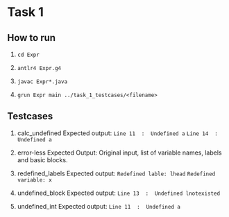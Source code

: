 # Task 1

## How to run

1. `cd Expr`

2. `antlr4 Expr.g4`

3. `javac Expr*.java`

4. `grun Expr main ../task_1_testcases/<filename>`

## Testcases

1. calc_undefined
   Expected output: `Line 11  :  Undefined a`
                    `Line 14  :  Undefined a`

2. error-less
   Expected Output: Original input, list of variable names, labels and basic blocks.

3. redefined_labels
   Expected output: `Redefined lable: lhead`
                    `Redefined variable: x`

4. undefined_block
   Expected output: `Line 13  :  Undefined lnotexisted`

5. undefined_int
   Expected output: `Line 11  :  Undefined a`
